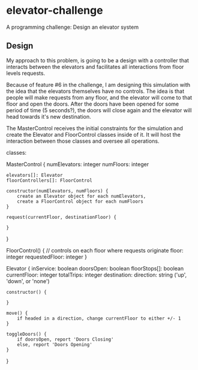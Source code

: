 # elevator-challenge
A programming challenge: Design an elevator system 


## Design
My approach to this problem, is going to be a design with a controller that interacts between the elevators and facilitates all interactions from floor levels requests.

Because of feature #6 in the challenge, I am designing this simulation with the idea that the elevators themselves have no controls. The idea is that people will make requests from any floor, and the elevator will come to that floor and open the doors. After the doors have been opened for some period of time (5 seconds?), the doors will close again and the elevator will head towards it's new destination.

The MasterControl receives the initial constraints for the simulation and create the Elevator and FloorControl classes inside of it. It will host the interaction between those classes and oversee all operations.

classes:

MasterControl {
    numElevators: integer
    numFloors: integer

    elevators[]: Elevator
    floorControllers[]: FloorControl

    constructor(numElevators, numFloors) {
        create an Elevator object for each numElevators,
        create a FloorControl object for each numFloors
    }

    request(currentFloor, destinationFloor) {

    }
}

FloorControl() { // controls on each floor where requests originate
    floor: integer 
    requestedFloor: integer
}

Elevator {
    inService: boolean
    doorsOpen: boolean
    floorStops[]: boolean
    currentFloor: integer
    totalTrips: integer
    destination: 
    direction: string ('up', 'down', or 'none')

    constructor() {

    }

    move() {
        if headed in a direction, change currentFloor to either +/- 1
    }

    toggleDoors() {
        if doorsOpen, report 'Doors Closing'
        else, report 'Doors Opening'
    }


}